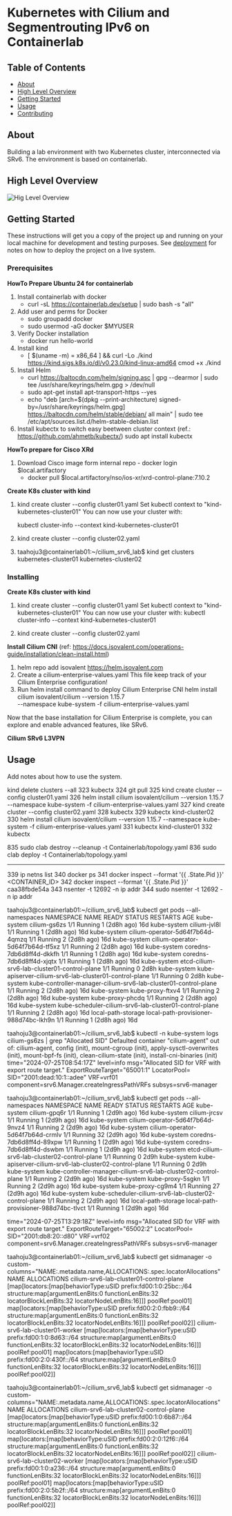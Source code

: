 # Kubernetes with Cilium and Segmentrouting IPv6 on Containerlab

## Table of Contents

- [About](#about)
- [High Level Overview](#HLD)
- [Getting Started](#getting_started)
- [Usage](#usage)
- [Contributing](../CONTRIBUTING.md)

## About <a name = "about"></a>

Building a lab environment with two Kubernetes cluster, interconnected via SRv6. The environment is based on containerlab.

## High Level Overview <a name = "HLD"></a>

![Hig Level Overview](https://github.com/juergenhofer-SC/cilium_srv6_lab/blob/main/K8s_SRv6_LAB_HLD.png)

## Getting Started <a name = "getting_started"></a>

These instructions will get you a copy of the project up and running on your local machine for development and testing purposes. See [deployment](#deployment) for notes on how to deploy the project on a live system.

### Prerequisites

**HowTo Prepare Ubuntu 24 for containerlab**
 1. Install containerlab with docker
	- curl -sL <https://containerlab.dev/setup> | sudo bash -s "all"
 2. Add user and perms for Docker
	- sudo groupadd docker
	- sudo usermod -aG docker $MYUSER
 3. Verify Docker installation
	- docker run hello-world
 4. Install kind
	- [ $(uname -m) = x86_64 ] && curl -Lo ./kind <https://kind.sigs.k8s.io/dl/v0.23.0/kind-linux-amd64> cmod +x ./kind
 5. Install Helm
	- curl <https://baltocdn.com/helm/signing.asc> | gpg --dearmor | sudo tee /usr/share/keyrings/helm.gpg > /dev/null
	- sudo apt-get install apt-transport-https --yes
	- echo "deb [arch=$(dpkg --print-architecture) signed-by=/usr/share/keyrings/helm.gpg] 		<https://baltocdn.com/helm/stable/debian/> all main" | sudo tee /etc/apt/sources.list.d/helm-stable-debian.list
 6. Install kubectx to switch easy beetween cluster context
     (ref.: https://github.com/ahmetb/kubectx/)
     sudo apt install kubectx
 

**HowTo prepare for Cisco XRd**
 1. Download Cisco image form internal repo
     	- docker login $local.artifactory
	- docker pull $local.artifactory/nso/ios-xr/xrd-control-plane:7.10.2

**Create K8s cluster with kind**
1.  kind create cluster --config cluster01.yaml
   	Set kubectl context to "kind-kubernetes-cluster01"
	You can now use your cluster with:

	kubectl cluster-info --context kind-kubernetes-cluster01

3.  kind create cluster --config cluster02.yaml

4.  taahoju3@containerlab01:~/cilium_srv6_lab$ kind get clusters
kubernetes-cluster01
kubernetes-cluster02

### Installing

**Create K8s cluster with kind**

 1. kind create cluster --config cluster01.yaml 
     Set kubectl context to "kind-kubernetes-cluster01" You can now use your cluster with: 
     kubectl cluster-info --context kind-kubernetes-cluster01

 2. kind create cluster --config cluster02.yaml

**Install Cilium CNI**
  (ref: https://docs.isovalent.com/operations-guide/installation/clean-install.html)
 
 1. helm repo add isovalent https://helm.isovalent.com
 2. Create a cilium-enterprise-values.yaml
     This file keep track of your Cilium Enterprise configuration!
 3. Run helm install command to deploy Cilium Enterprise CNI
     helm install cilium isovalent/cilium --version 1.15.7 \
     --namespace kube-system -f cilium-enterprise-values.yaml

Now that the base installation for Cilium Enterprise is complete, you can explore and enable advanced features, like SRv6.

**Cilium SRv6 L3VPN**


## Usage <a name = "usage"></a>

Add notes about how to use the system.

 kind delete clusters --all
  323  kubectx
  324  git pull
  325  kind create cluster --config cluster01.yaml 
  326  helm install cilium isovalent/cilium --version 1.15.7 --namespace kube-system -f cilium-enterprise-values.yaml
  327  kind create cluster --config cluster02.yaml 
  328  kubectx
  329  kubectx kind-cluster02
  330  helm install cilium isovalent/cilium --version 1.15.7 --namespace kube-system -f cilium-enterprise-values.yaml
  331  kubectx kind-cluster01
  332  kubectx



 835  sudo clab destroy --cleanup -t Containerlab/topology.yaml
  836  sudo clab deploy -t Containerlab/topology.yaml


  ----
  339  ip netns list
  340  docker ps
  341  docker inspect --format '{{ .State.Pid }}' <CONTAINER_ID>
  342  docker inspect --format '{{ .State.Pid }}' caa38fbde54a
  343  nsenter -t 12692 -n ip addr
  344  sudo nsenter -t 12692 -n ip addr


taahoju3@containerlab01:~/cilium_srv6_lab$ kubectl get pods --all-namespaces
NAMESPACE            NAME                                                              READY   STATUS    RESTARTS       AGE
kube-system          cilium-gs6zs                                                      1/1     Running   1 (2d8h ago)   16d
kube-system          cilium-jvl8l                                                      1/1     Running   1 (2d8h ago)   16d
kube-system          cilium-operator-5d64f7b64d-4qmzq                                  1/1     Running   2 (2d8h ago)   16d
kube-system          cilium-operator-5d64f7b64d-tf5xz                                  1/1     Running   2 (2d8h ago)   16d
kube-system          coredns-7db6d8ff4d-dkkfh                                          1/1     Running   1 (2d8h ago)   16d
kube-system          coredns-7db6d8ff4d-xjqtx                                          1/1     Running   1 (2d8h ago)   16d
kube-system          etcd-cilium-srv6-lab-cluster01-control-plane                      1/1     Running   0              2d8h
kube-system          kube-apiserver-cilium-srv6-lab-cluster01-control-plane            1/1     Running   0              2d8h
kube-system          kube-controller-manager-cilium-srv6-lab-cluster01-control-plane   1/1     Running   2 (2d8h ago)   16d
kube-system          kube-proxy-ftxv4                                                  1/1     Running   2 (2d8h ago)   16d
kube-system          kube-proxy-phcdq                                                  1/1     Running   2 (2d8h ago)   16d
kube-system          kube-scheduler-cilium-srv6-lab-cluster01-control-plane            1/1     Running   2 (2d8h ago)   16d
local-path-storage   local-path-provisioner-988d74bc-lkh9n                             1/1     Running   1 (2d8h ago)   16d

taahoju3@containerlab01:~/cilium_srv6_lab$ kubectl -n kube-system logs cilium-gs6zs | grep "Allocated SID"
Defaulted container "cilium-agent" out of: cilium-agent, config (init), mount-cgroup (init), apply-sysctl-overwrites (init), mount-bpf-fs (init), clean-cilium-state (init), install-cni-binaries (init)
time="2024-07-25T08:54:17Z" level=info msg="Allocated SID for VRF with export route target." ExportRouteTarget="65001:1" LocatorPool= SID="2001:dead:10:1::adee" VRF=vrf01 component=srv6.Manager.createIngressPathVRFs subsys=srv6-manager


taahoju3@containerlab01:~/cilium_srv6_lab$ kubectl get pods --all-namespaces
NAMESPACE            NAME                                                              READY   STATUS    RESTARTS        AGE
kube-system          cilium-gpq6r                                                      1/1     Running   1 (2d9h ago)    16d
kube-system          cilium-jrcsv                                                      1/1     Running   1 (2d9h ago)    16d
kube-system          cilium-operator-5d64f7b64d-9nvz4                                  1/1     Running   2 (2d9h ago)    16d
kube-system          cilium-operator-5d64f7b64d-crmlv                                  1/1     Running   32 (2d9h ago)   16d
kube-system          coredns-7db6d8ff4d-89xpw                                          1/1     Running   1 (2d9h ago)    16d
kube-system          coredns-7db6d8ff4d-dswbm                                          1/1     Running   1 (2d9h ago)    16d
kube-system          etcd-cilium-srv6-lab-cluster02-control-plane                      1/1     Running   0               2d9h
kube-system          kube-apiserver-cilium-srv6-lab-cluster02-control-plane            1/1     Running   0               2d9h
kube-system          kube-controller-manager-cilium-srv6-lab-cluster02-control-plane   1/1     Running   2 (2d9h ago)    16d
kube-system          kube-proxy-5sgkn                                                  1/1     Running   2 (2d9h ago)    16d
kube-system          kube-proxy-cg9m4                                                  1/1     Running   27 (2d9h ago)   16d
kube-system          kube-scheduler-cilium-srv6-lab-cluster02-control-plane            1/1     Running   2 (2d9h ago)    16d
local-path-storage   local-path-provisioner-988d74bc-tlvct                             1/1     Running   1 (2d9h ago)    16d

time="2024-07-25T13:29:18Z" level=info msg="Allocated SID for VRF with export route target." ExportRouteTarget="65002:2" LocatorPool= SID="2001:db8:20::d80" VRF=vrf02 component=srv6.Manager.createIngressPathVRFs subsys=srv6-manager



taahoju3@containerlab01:~/cilium_srv6_lab$ kubectl get sidmanager -o custom-columns="NAME:.metadata.name,ALLOCATIONS:.spec.locatorAllocations"
NAME                                      ALLOCATIONS
cilium-srv6-lab-cluster01-control-plane   [map[locators:[map[behaviorType:uSID prefix:fd00:1:0:25bc::/64 structure:map[argumentLenBits:0 functionLenBits:32 locatorBlockLenBits:32 locatorNodeLenBits:16]]] poolRef:pool01] map[locators:[map[behaviorType:uSID prefix:fd00:2:0:fbb9::/64 structure:map[argumentLenBits:0 functionLenBits:32 locatorBlockLenBits:32 locatorNodeLenBits:16]]] poolRef:pool02]]
cilium-srv6-lab-cluster01-worker          [map[locators:[map[behaviorType:uSID prefix:fd00:1:0:8d63::/64 structure:map[argumentLenBits:0 functionLenBits:32 locatorBlockLenBits:32 locatorNodeLenBits:16]]] poolRef:pool01] map[locators:[map[behaviorType:uSID prefix:fd00:2:0:430f::/64 structure:map[argumentLenBits:0 functionLenBits:32 locatorBlockLenBits:32 locatorNodeLenBits:16]]] poolRef:pool02]]


taahoju3@containerlab01:~/cilium_srv6_lab$ kubectl get sidmanager -o custom-columns="NAME:.metadata.name,ALLOCATIONS:.spec.locatorAllocations"
NAME                                      ALLOCATIONS
cilium-srv6-lab-cluster02-control-plane   [map[locators:[map[behaviorType:uSID prefix:fd00:1:0:6b87::/64 structure:map[argumentLenBits:0 functionLenBits:32 locatorBlockLenBits:32 locatorNodeLenBits:16]]] poolRef:pool01] map[locators:[map[behaviorType:uSID prefix:fd00:2:0:12f6::/64 structure:map[argumentLenBits:0 functionLenBits:32 locatorBlockLenBits:32 locatorNodeLenBits:16]]] poolRef:pool02]]
cilium-srv6-lab-cluster02-worker          [map[locators:[map[behaviorType:uSID prefix:fd00:1:0:a236::/64 structure:map[argumentLenBits:0 functionLenBits:32 locatorBlockLenBits:32 locatorNodeLenBits:16]]] poolRef:pool01] map[locators:[map[behaviorType:uSID prefix:fd00:2:0:5b2f::/64 structure:map[argumentLenBits:0 functionLenBits:32 locatorBlockLenBits:32 locatorNodeLenBits:16]]] poolRef:pool02]]